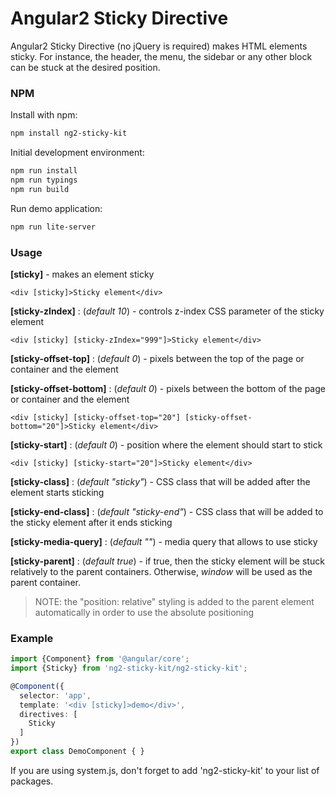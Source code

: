 Angular2 Sticky Directive
==============

Angular2 Sticky Directive (no jQuery is required) makes HTML elements sticky. For instance, the header, the menu, the sidebar or any other block can be stuck at the desired position.

### NPM

Install with npm:

```bash
npm install ng2-sticky-kit
```

Initial development environment:

```bash
npm run install
npm run typings
npm run build
```

Run demo application:

```bash
npm run lite-server
```

### Usage

**[sticky]** - makes an element sticky

    <div [sticky]>Sticky element</div>

**[sticky-zIndex]** : (_default 10_) - controls z-index CSS parameter of the sticky element

    <div [sticky] [sticky-zIndex="999"]>Sticky element</div>

**[sticky-offset-top]** : (_default 0_) - pixels between the top of the page or container and the element

**[sticky-offset-bottom]** : (_default 0_) - pixels between the bottom of the page or container and the element

    <div [sticky] [sticky-offset-top="20"] [sticky-offset-bottom="20"]>Sticky element</div>
    
**[sticky-start]** : (_default 0_) - position where the element should start to stick

    <div [sticky] [sticky-start="20"]>Sticky element</div>
    
**[sticky-class]** : (_default "sticky"_) - CSS class that will be added after the element starts sticking
   
**[sticky-end-class]** : (_default "sticky-end"_) - CSS class that will be added to the sticky element after it ends sticking

**[sticky-media-query]** : (_default ""_) - media query that allows to use sticky

**[sticky-parent]** : (_default true_) - if true, then the sticky element will be stuck relatively to the parent containers. Otherwise, _window_ will be used as the parent container. 

> NOTE: the "position: relative" styling is added to the parent element automatically in order to use the absolute positioning

### Example

```typescript
import {Component} from '@angular/core';
import {Sticky} from 'ng2-sticky-kit/ng2-sticky-kit';

@Component({
  selector: 'app',
  template: '<div [sticky]>demo</div>',
  directives: [
    Sticky
  ]
})
export class DemoComponent { }
```

If you are using system.js, don't forget to add 'ng2-sticky-kit' to your list of packages.